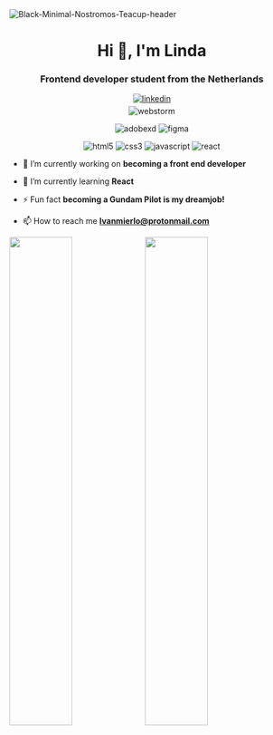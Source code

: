 <img src="https://i.postimg.cc/hvf9745T/Black-Minimal-Nostromos-Teacup.png" alt="Black-Minimal-Nostromos-Teacup-header" border="0">
<h1 align="center">Hi 👋, I'm Linda</h1>
<h3 align="center">Frontend developer student from the Netherlands</h3>

<div align="center">
<a href="https://linkedin.com/in/linda-van-mierlo" target="_blank">
<img src=https://img.shields.io/badge/linkedin-%231E77B5.svg?&style=for-the-badge&logo=linkedin&logoColor=white alt=linkedin style="margin-bottom: 5px;" />
</a>  
</div>  

<div align="center">
  <img alt="webstorm" src="https://img.shields.io/badge/webstorm-143?style=for-the-badge&logo=webstorm&logoColor=white&color=black"/> 
  
  <img alt="adobexd" src="https://img.shields.io/badge/Adobe%20XD-470137?style=for-the-badge&logo=Adobe%20XD&logoColor=#FF61F6" /> <img alt="figma" src="https://img.shields.io/badge/Figma-F24E1E?style=for-the-badge&logo=figma&logoColor=white"/>
  
  <img src="https://img.shields.io/badge/html5-%23E34F26.svg?style=for-the-badge&logo=html5&logoColor=white" alt="html5"/> <img src="https://img.shields.io/badge/css3-%231572B6.svg?style=for-the-badge&logo=css3&logoColor=white" alt="css3"/> <img src="https://img.shields.io/badge/javascript-%23323330.svg?style=for-the-badge&logo=javascript&logoColor=%23F7DF1E" alt="javascript"/> <img src="https://img.shields.io/badge/React-20232A?style=for-the-badge&logo=react&logoColor=61DAFB" alt="react">
  </div>

- 🔭 I’m currently working on **becoming a front end developer**

- 🌱 I’m currently learning **React**

- ⚡ Fun fact **becoming a Gundam Pilot is my dreamjob!**

- 📫 How to reach me **lvanmierlo@protonmail.com**

<div><img align="left" width="47%" src="https://github-readme-stats.vercel.app/api?username=nostromosteacup&show_icons=true&theme=aura" />
<img align="left" width="47%" src="https://github-readme-stats.vercel.app/api/top-langs/?username=nostromosteacup&theme=aura&layout=compact" /></div>

